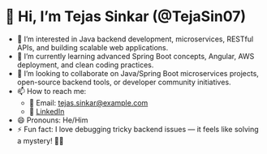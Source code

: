 # 👋 Hi, I’m Tejas Sinkar (@TejaSin07)

- 👀 I’m interested in Java backend development, microservices, RESTful APIs, and building scalable web applications.
- 🌱 I’m currently learning advanced Spring Boot concepts, Angular, AWS deployment, and clean coding practices.
- 💞️ I’m looking to collaborate on Java/Spring Boot microservices projects, open-source backend tools, or developer community initiatives.
- 📫 How to reach me:  
  - 📧 Email: tejas.sinkar@example.com  
  - 💼 [LinkedIn](https://www.linkedin.com/in/tejassinkar07/)  
- 😄 Pronouns: He/Him  
- ⚡ Fun fact: I love debugging tricky backend issues — it feels like solving a mystery! 🕵️‍♂️

<!---
TejaSin07/TejaSin07 is a ✨ special ✨ repository because its `README.md` (this file) appears on your GitHub profile.
You can click the Preview link to take a look at your changes.
--->
